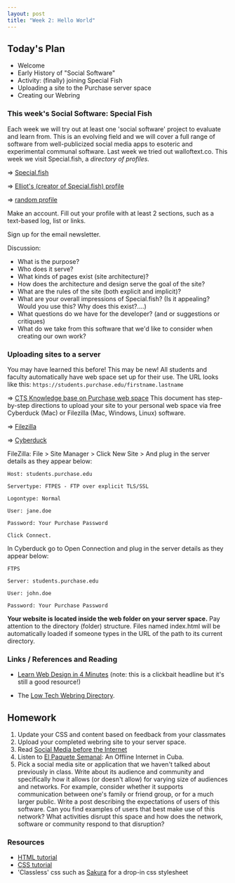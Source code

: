 ```yaml
---
layout: post
title: "Week 2: Hello World"
---
```


## Today's Plan

- Welcome
- Early History of "Social Software"
- Activity: (finally) joining Special Fish
- Uploading a site to the Purchase server space
- Creating our Webring


### This week's Social Software: Special Fish

Each week we will try out at least one 'social software' project to evaluate and learn from. This is an evolving field and we will cover a full range of software from well-publicized social media apps to esoteric and experimental communal software. Last week we tried out walloftext.co. This week we visit Special.fish, a *directory of profiles.*

=> [Special.fish](https://special.fish)

=> [Elliot's (creator of Special.fish) profile](https://special.fish/elliott)

=> [random profile](https://special.fish/random)

Make an account. Fill out your profile with at least 2 sections, such as a text-based log, list or links. 

Sign up for the email newsletter.


Discussion:

- What is the purpose? 
- Who does it serve? 
- What kinds of pages exist (site architecture)? 
- How does the architecture and design serve the goal of the site? 
- What are the rules of the site (both explicit and implicit)?
- What are your overall impressions of Special.fish? (Is it appealing? Would you use this? Why does this exist?....)
- What questions do we have for the developer? (and or suggestions or critiques)
- What do we take from this software that we'd like to consider when creating our own work?


### Uploading sites to a server

You may have learned this before! This may be new! All students and faculty automatically have web space set up for their use. The URL looks like this: ```https://students.purchase.edu/firstname.lastname```

=> [CTS Knowledge base on Purchase web space](https://collaborate.purchase.edu/CTS/Knowledge%20Base%20External/Web%20and%20File%20Space%20Support.aspx)
This document has step-by-step directions to upload your site to your personal web space via free Cyberduck (Mac) or Filezilla (Mac, Windows, Linux) software.


=> [Filezilla](https://filezilla-project.org/)

=> [Cyberduck](https://cyberduck.io/)

FileZilla: File > Site Manager > Click New Site > And plug in the server details as they appear below:

```
Host: students.purchase.edu

Servertype: FTPES - FTP over explicit TLS/SSL

Logontype: Normal

User: jane.doe

Password: Your Purchase Password

Click Connect.
```

In Cyberduck go to Open Connection and plug in the server details as they appear below:

```
FTPS

Server: students.purchase.edu

User: john.doe

Password: Your Purchase Password
```

**Your website is located inside the web folder on your server space.** Pay attention to the directory (folder) structure. Files named index.html will be automatically loaded if someone types in the URL of the path to its current directory.

### Links / References and Reading
- [Learn Web Design in 4 Minutes](https://jgthms.com/web-design-in-4-minutes) (note: this is a clickbait headline but it's still a good resource!)

- The [Low Tech Webring Directory](https://emreed.net/LowTech_Directory.html).


## Homework

1. Update your CSS and content based on feedback from your classmates
2. Upload your completed webring site to your server space.
3. Read [Social Media before the Internet](https://business.time.com/2012/06/21/social-media-before-the-internet-tales-of-victorians-comic-book-fans-phone-phreaks-and-cbers/)
4. Listen to [El Paquete Semanal](https://www.artistsandhackers.org/el-paquete): An Offline Internet in Cuba. 
5. Pick a social media site or application that we haven't talked about previously in class. Write about its audience and community and specifically how it allows (or doesn't allow) for varying size of audiences and networks. For example, consider whether it supports communication between one's family or friend group, or for a much larger public. Write a post describing the expectations of users of this software. Can you find examples of users that best make use of this network? What activities disrupt this space and how does the network, software or community respond to that disruption?


### Resources

- [HTML tutorial](https://www.w3schools.com/html/)
- [CSS tutorial](https://www.w3schools.com/css/)
- 'Classless' css such as [Sakura](https://oxal.org/projects/sakura/) for a drop-in css stylesheet
